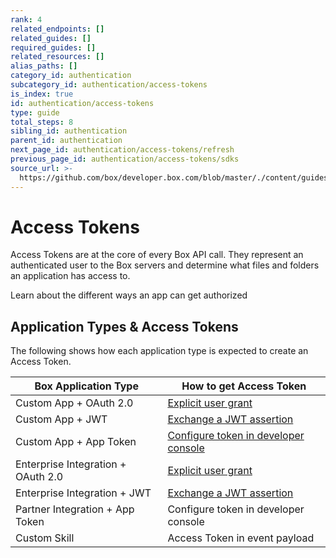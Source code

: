 ```yaml
---
rank: 4
related_endpoints: []
related_guides: []
required_guides: []
related_resources: []
alias_paths: []
category_id: authentication
subcategory_id: authentication/access-tokens
is_index: true
id: authentication/access-tokens
type: guide
total_steps: 8
sibling_id: authentication
parent_id: authentication
next_page_id: authentication/access-tokens/refresh
previous_page_id: authentication/access-tokens/sdks
source_url: >-
  https://github.com/box/developer.box.com/blob/master/./content/guides/authentication/access-tokens/index.md
---
```


# Access Tokens

Access Tokens are at the core of every Box API call. They represent an
authenticated user to the Box servers and determine what files and folders an
application has access to.

<CTA to="guide://authentication/select">
Learn about the different ways an app can get authorized

</CTA>

## Application Types & Access Tokens

The following shows how each application type is expected to create an Access
Token.

<!-- markdownlint-disable line-length -->
| Box Application Type               | How to get Access Token                          |
| ---------------------------------- | ------------------------------------------------ |
| Custom App + OAuth 2.0             | [Explicit user grant][oauth2-with-sdk]           |
| Custom App + JWT                   | [Exchange a JWT assertion][jwt-with-sdk]         |
| Custom App + App Token             | [Configure token in developer console][devtoken] |
| Enterprise Integration + OAuth 2.0 | [Explicit user grant][oauth2-with-sdk]           |
| Enterprise Integration + JWT       | [Exchange a JWT assertion][jwt-with-sdk]         |
| Partner Integration + App Token    | Configure token in developer console             |
| Custom Skill                       | Access Token in event payload                    |
<!-- markdownlint-enable line-length -->

[jwt-with-sdk]: g://authentication/jwt/with-sdk
[oauth2-with-sdk]: g://authentication/oauth2/with-sdk
[devtoken]: g://authentication/access-tokens/developer-tokens
